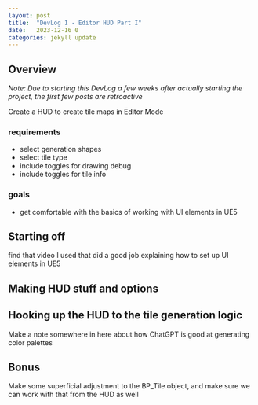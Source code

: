```yaml
---
layout: post
title:  "DevLog 1 - Editor HUD Part I"
date:   2023-12-16 0
categories: jekyll update
---
```


## Overview 

_Note: Due to starting this DevLog a few weeks after actually starting the project, the first few posts are retroactive_



Create a HUD to create tile maps in Editor Mode

### requirements
* select generation shapes 
* select tile type 
* include toggles for drawing debug 
* include toggles for tile info

### goals
* get comfortable with the basics of working with UI elements in UE5



## Starting off
find that video I used that did a good job explaining how to set up UI elements in UE5

## Making HUD stuff and options



## Hooking up the HUD to the tile generation logic

Make a note somewhere in here about how ChatGPT is good at generating color palettes

## Bonus
Make some superficial adjustment to the BP_Tile object, and make sure we can work with that from the HUD as well
